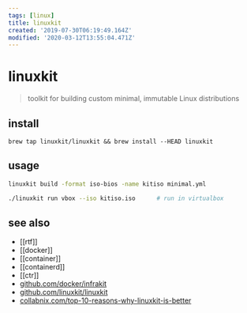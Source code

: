 ```yaml
---
tags: [linux]
title: linuxkit
created: '2019-07-30T06:19:49.164Z'
modified: '2020-03-12T13:55:04.471Z'
---
```


# linuxkit

> toolkit for building custom minimal, immutable Linux distributions

## install
`brew tap linuxkit/linuxkit && brew install --HEAD linuxkit`

## usage
```sh
linuxkit build -format iso-bios -name kitiso minimal.yml

./linuxkit run vbox --iso kitiso.iso      # run in virtualbox
```
## see also
- [[rtf]]
- [[docker]]
- [[container]]
- [[containerd]]
- [[ctr]]
- [github.com/docker/infrakit](https://github.com/docker/infrakit)
- [github.com/linuxkit/linuxkit](https://github.com/linuxkit/linuxkit)
- [collabnix.com/top-10-reasons-why-linuxkit-is-better](http://collabnix.com/top-10-reasons-why-linuxkit-is-better-than-the-traditional-os-distribution)
